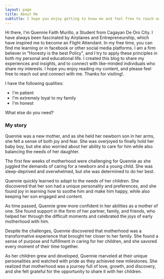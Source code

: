```yaml
---
layout: page
title: About Me
subtitle: I hope you enjoy getting to know me and feel free to reach out and connect with me!
---
```


Hi there, I'm Quennie Faith Murillo, a Student from Cagayan De Oro City. I have always been fascinated by Airplanes and Entrepreneurship, which have inspired me to become an Flight Attendant. In my free time, you can find me learning or in facebook or other social media platforms. I am a firm believer in "Honesty is the best Policy", and I try to apply these principles in both my personal and educational life. I created this blog to share my experiences and insights, and to connect with like-minded individuals who share my interests. I hope you enjoy reading my content, and please feel free to reach out and connect with me. Thanks for visiting!.

I have the following qualities:

- I'm patient
- I'm extremely loyal to my family
- I'm honest

What else do you need?

### My story

Quennie was a new mother, and as she held her newborn son in her arms, she felt a sense of both joy and fear. She was overjoyed to finally hold her baby boy, but she also worried about her ability to care for him while also balancing the needs of her daughter.

The first few weeks of motherhood were challenging for Quennie as she juggled the demands of caring for a newborn and a young child. She was sleep-deprived and overwhelmed, but she was determined to do her best.

Quennie quickly learned to adapt to the needs of her children. She discovered that her son had a unique personality and preferences, and she found joy in learning how to soothe him and make him happy, while also keeping her son engaged and content.

As time passed, Quennie grew more confident in her abilities as a mother of one. She found support in the form of her partner, family, and friends, who helped her through the difficult moments and celebrated the joys of early motherhood with him.

Despite the challenges, Quennie discovered that motherhood was a transformative experience that brought her closer to her family. She found a sense of purpose and fulfillment in caring for her children, and she savored every moment of their time together.

As her children grew and developed, Quennie marveled at their unique personalities and watched with pride as they achieved new milestones. She realized that motherhood was a journey full of love, growth, and discovery, and she felt grateful for the opportunity to share it with her children.
